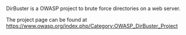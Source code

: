 DirBuster is a OWASP project to brute force directories on a web server.

The project page can be found at https://www.owasp.org/index.php/Category:OWASP_DirBuster_Project
